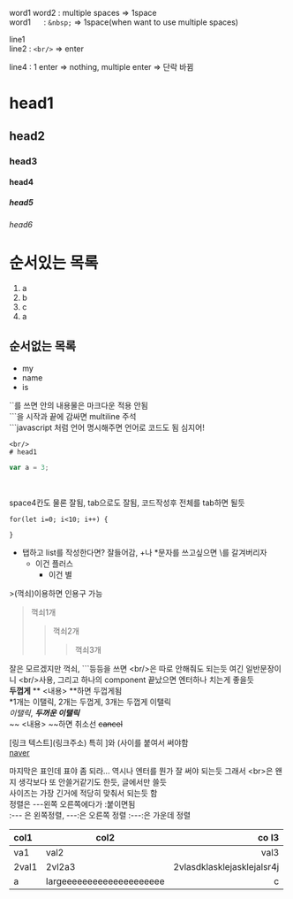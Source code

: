 word1                  word2 : multiple spaces => 1space<br/>
word1 &nbsp;&nbsp;&nbsp;&nbsp; : `&nbsp;` => 1space(when want to use multiple spaces)



line1<br/>
line2 : `<br/>` => enter



line4 : 1 enter => nothing, multiple enter => 단락 바뀜

# head1
## head2
### head3
#### head4
##### head5 
###### head6

# 순서있는 목록
1. a
2. b
3. c
2. a

## 순서없는 목록
- my
- name
- is

``를 쓰면 안의 내용물은 마크다운 적용 안됨<br/>
\```을 시작과 끝에 감싸면 multiline 주석<br/>
\```javascript  처럼 언어 명시해주면 언어로 코드도 됨 심지어! <br/>

```
<br/>
# head1
```

``` javascript
var a = 3;
```
<br/>

space4칸도 물론 잘됨, tab으로도 잘됨, 코드작성후 전체를 tab하면 될듯

	for(let i=0; i<10; i++) {

	}

- 탭하고 list를 작성한다면? 잘들어감, \+나 \*문자를 쓰고싶으면 \\를 갈겨버리자
	+ 이건 플러스
		* 이건 별

\>(꺽쇠)이용하면 인용구 가능
> 꺽쇠1개
>> 꺽쇠2개
>>> 꺽쇠3개

잘은 모르겠지만 꺽쇠, \```등등을 쓰면 \<br/>은 따로 안해줘도 되는듯 여긴 일반문장이니 \<br/>사용, 그리고 하나의 component 끝났으면 엔터하나 치는게 좋을듯 <br/>
**두껍게** \** <내용> \**하면 두껍게됨 <br/>
\*1개는 이탤릭, 2개는 두껍게, 3개는 두껍게 이탤릭 <br/>
*이탤릭*, ***두꺼운 이탤릭*** <br/>
\~~ <내용> \~~하면 취소선 ~~cancel~~ <br/> 

\[링크 텍스트]\(링크주소) 특히 \]와 \(사이를 붙여서 써야함<br/>
[naver](www.naver.com) <br/>

마지막은 표인데 표야 좀 되라... 역시나 엔터를 뭔가 잘 써야 되는듯 그래서 \<br\>은 왠지 생각보다 또 안쓸거같기도 한듯, 글에서만 쓸듯 <br/>
사이즈는 가장 긴거에 적당히 맞춰서 되는듯 함 <br/>
정렬은 \---왼쪽 오른쪽에다가 \:붙이면됨 <br/>
:--- 은 왼쪽정렬, ---:은 오른쪽 정렬 :---:은 가운데 정렬

col1                    | col2                |               co  l3 
:--- | --- | ---:
va1 | val2 | val3
2val1 | 2vl2a3 | 2vlasdklasklejasklejalsr4j
a | largeeeeeeeeeeeeeeeeeeee | c
